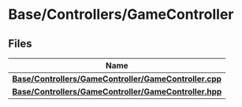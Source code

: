 # Base/Controllers/GameController



## Files

| Name           |
| -------------- |
| **[Base/Controllers/GameController/GameController.cpp](Files/_game_controller_8cpp.md#file-gamecontroller.cpp)**  |
| **[Base/Controllers/GameController/GameController.hpp](Files/_game_controller_8hpp.md#file-gamecontroller.hpp)**  |


